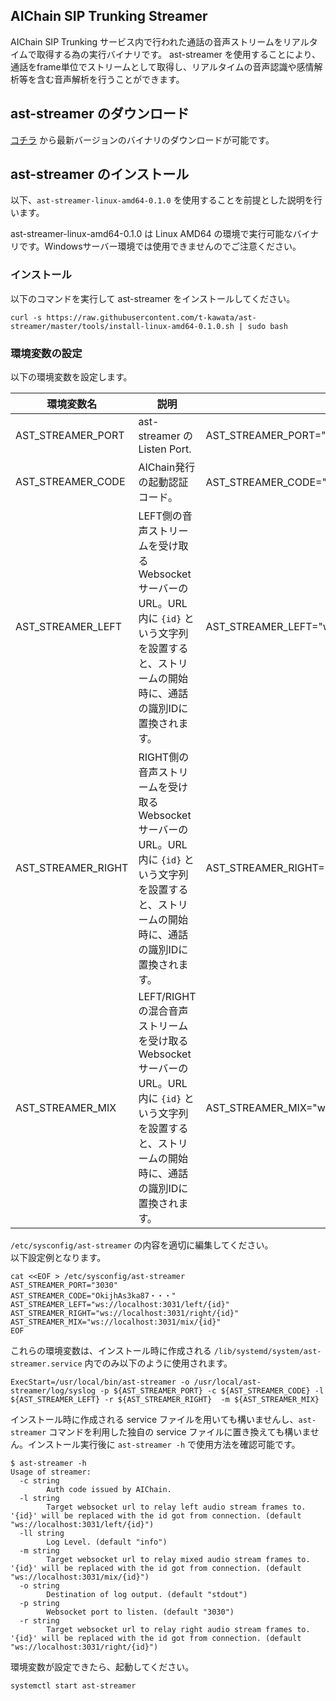 ## AIChain SIP Trunking Streamer
AIChain SIP Trunking サービス内で行われた通話の音声ストリームをリアルタイムで取得する為の実行バイナリです。
ast-streamer を使用することにより、通話をframe単位でストリームとして取得し、リアルタイムの音声認識や感情解析等を含む音声解析を行うことができます。

## ast-streamer のダウンロード
[コチラ](https://github.com/t-kawata/ast-streamer/releases) から最新バージョンのバイナリのダウンロードが可能です。

## ast-streamer のインストール
以下、`ast-streamer-linux-amd64-0.1.0` を使用することを前提とした説明を行います。

ast-streamer-linux-amd64-0.1.0 は Linux AMD64 の環境で実行可能なバイナリです。Windowsサーバー環境では使用できませんのでご注意ください。

### インストール
以下のコマンドを実行して ast-streamer をインストールしてください。
```
curl -s https://raw.githubusercontent.com/t-kawata/ast-streamer/master/tools/install-linux-amd64-0.1.0.sh | sudo bash
```

### 環境変数の設定
以下の環境変数を設定します。

| 環境変数名 | 説明 | 例 |
|--|--|--|
| AST_STREAMER_PORT | ast-streamer の Listen Port. | AST_STREAMER_PORT="3030" |
| AST_STREAMER_CODE | AIChain発行の起動認証コード。 | AST_STREAMER_CODE="OkijhAs3ka87・・・" |
| AST_STREAMER_LEFT | LEFT側の音声ストリームを受け取る Websocket サーバーの URL。URL内に `{id}` という文字列を設置すると、ストリームの開始時に、通話の識別IDに置換されます。 | AST_STREAMER_LEFT="ws://localhost:3031/left/{id}" |
| AST_STREAMER_RIGHT | RIGHT側の音声ストリームを受け取る Websocket サーバーの URL。URL内に `{id}` という文字列を設置すると、ストリームの開始時に、通話の識別IDに置換されます。 | AST_STREAMER_RIGHT="ws://localhost:3031/right/{id}" |
| AST_STREAMER_MIX | LEFT/RIGHTの混合音声ストリームを受け取る Websocket サーバーの URL。URL内に `{id}` という文字列を設置すると、ストリームの開始時に、通話の識別IDに置換されます。 | AST_STREAMER_MIX="ws://localhost:3031/mix/{id}" |

`/etc/sysconfig/ast-streamer` の内容を適切に編集してください。  
以下設定例となります。
```
cat <<EOF > /etc/sysconfig/ast-streamer
AST_STREAMER_PORT="3030"
AST_STREAMER_CODE="OkijhAs3ka87・・・"
AST_STREAMER_LEFT="ws://localhost:3031/left/{id}"
AST_STREAMER_RIGHT="ws://localhost:3031/right/{id}"
AST_STREAMER_MIX="ws://localhost:3031/mix/{id}"
EOF
```

これらの環境変数は、インストール時に作成される `/lib/systemd/system/ast-streamer.service` 内でのみ以下のように使用されます。
```
ExecStart=/usr/local/bin/ast-streamer -o /usr/local/ast-streamer/log/syslog -p ${AST_STREAMER_PORT} -c ${AST_STREAMER_CODE} -l ${AST_STREAMER_LEFT} -r ${AST_STREAMER_RIGHT}  -m ${AST_STREAMER_MIX}
```
インストール時に作成される service ファイルを用いても構いませんし、`ast-streamer` コマンドを利用した独自の service ファイルに置き換えても構いません。インストール実行後に `ast-streamer -h` で使用方法を確認可能です。
```
$ ast-streamer -h
Usage of streamer:
  -c string
    	Auth code issued by AIChain.
  -l string
    	Target websocket url to relay left audio stream frames to. '{id}' will be replaced with the id got from connection. (default "ws://localhost:3031/left/{id}")
  -ll string
    	Log Level. (default "info")
  -m string
    	Target websocket url to relay mixed audio stream frames to. '{id}' will be replaced with the id got from connection. (default "ws://localhost:3031/mix/{id}")
  -o string
    	Destination of log output. (default "stdout")
  -p string
    	Websocket port to listen. (default "3030")
  -r string
    	Target websocket url to relay right audio stream frames to. '{id}' will be replaced with the id got from connection. (default "ws://localhost:3031/right/{id}")
```
環境変数が設定できたら、起動してください。
```
systemctl start ast-streamer
```